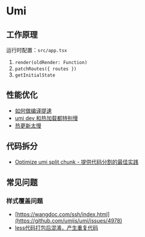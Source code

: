 # Umi

## 工作原理

运行时配置：`src/app.tsx`

1. `render(oldRender: Function)`
2. `patchRoutes({ routes })`
3. `getInitialState`

## 性能优化

- [如何做编译提速](https://umijs.org/guide/boost-compile-speed)
- [umi dev 和热加载都特别慢](https://github.com/umijs/umi/issues/1450)
- [热更新太慢](https://github.com/umijs/umi/issues/2288)

## 代码拆分

- [Optimize umi split chunk - 提供代码分割的最佳实践](https://github.com/umijs/umi/issues/2063)

## 常见问题

### 样式覆盖问题

- [https://wangdoc.com/ssh/index.html](https://github.com/umijs/umi/issues/4978)
- [less代码打包后混淆，产生重复代码](https://github.com/umijs/umi/issues/4260)
